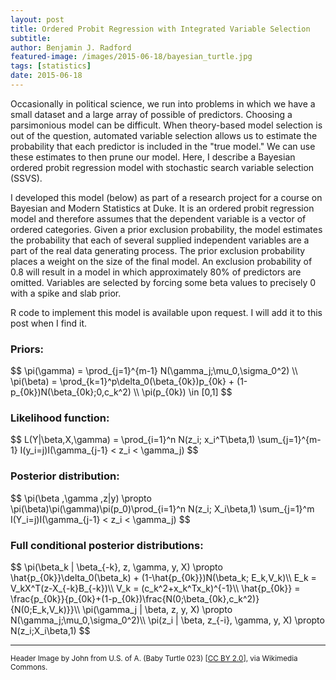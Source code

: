```yaml
---
layout: post
title: Ordered Probit Regression with Integrated Variable Selection
subtitle: 
author: Benjamin J. Radford
featured-image: /images/2015-06-18/bayesian_turtle.jpg
tags: [statistics]
date: 2015-06-18
---
```


Occasionally in political science, we run into problems in which we have a small dataset and a large array of possible of predictors. Choosing a parsimonious model can be difficult. When theory-based model selection is out of the question, automated variable selection allows us to estimate the probability that each predictor is included in the "true model." We can use these estimates to then prune our model. Here, I describe a Bayesian ordered probit regression model with stochastic search variable selection (SSVS).

I developed this model (below) as part of a research project for a course on Bayesian and Modern Statistics at Duke. It is an ordered probit regression model and therefore assumes that the dependent variable is a vector of ordered categories. Given a prior exclusion probability, the model estimates the probability that each of several supplied independent variables are a part of the real data generating process. The prior exclusion probability places a weight on the size of the final model. An exclusion probability of 0.8 will result in a model in which approximately 80% of predictors are omitted. Variables are selected by forcing some beta values to precisely 0 with a spike and slab prior.

R code to implement this model is available upon request. I will add it to this post when I find it.

<h3>Priors:</h3>
$$ 
\pi(\gamma) = \prod_{j=1}^{m-1} N(\gamma_j;\mu_0,\sigma_0^2) \\
\pi(\beta) = \prod_{k=1}^p\delta_0(\beta_{0k})p_{0k} + (1-p_{0k})N(\beta_{0k};0,c_k^2) \\
\pi(p_{0k}) \in [0,1]
$$

<h3>Likelihood function:</h3>
$$ 
L(Y|\beta,X,\gamma) = \prod_{i=1}^n N(z_i; x_i^T\beta,1) \sum_{j=1}^{m-1} I(y_i=j)I(\gamma_{j-1} < z_i < \gamma_j)
$$

<h3>Posterior distribution:</h3>
$$ 
\pi(\beta ,\gamma ,z|y) \propto \pi(\beta)\pi(\gamma)\pi(p_0)\prod_{i=1}^n N(z_i; X_i\beta,1) \sum_{j=1}^m I(Y_i=j)I(\gamma_{j-1} < z_i < \gamma_j)
$$

<h3>Full conditional posterior distributions:</h3>
$$ 
\pi(\beta_k | \beta_{-k}, z, \gamma, y, X) \propto \hat{p_{0k}}\delta_0(\beta_k) + (1-\hat{p_{0k}})N(\beta_k; E_k,V_k)\\
E_k = V_kX^T(z-X_{-k}B_{-k})\\
V_k = (c_k^2+x_k^Tx_k)^{-1}\\
\hat{p_{0k}} = \frac{p_{0k}}{p_{0k}+(1-p_{0k})\frac{N(0;\beta_{0k},c_k^2)}{N(0;E_k,V_k)}}\\
\pi(\gamma_j | \beta, z, y, X) \propto N(\gamma_j;\mu_0,\sigma_0^2)\\
\pi(z_i | \beta, z_{-i}, \gamma, y, X) \propto N(z_i;X_i\beta,1)
$$

<hr>
<small>Header Image by John from U.S. of A. (Baby Turtle 023) [<a href="http://creativecommons.org/licenses/by/2.0">CC BY 2.0</a>], via Wikimedia Commons.</small>
